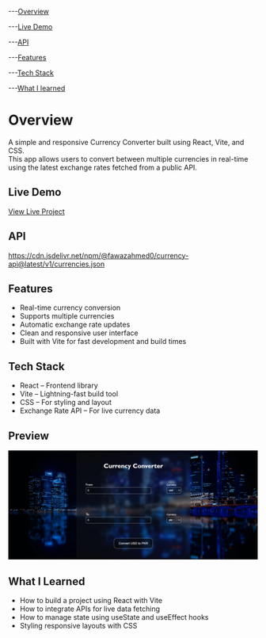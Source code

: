---[Overview](#overview)

---[Live Demo](#live-demo)

---[API](#api)

---[Features](#features)

---[Tech Stack](#tech-stack)

---[What I learned](#what-i-learned)



#  Overview

A simple and responsive Currency Converter built using React, Vite, and CSS.  
This app allows users to convert between multiple currencies in real-time using the latest exchange rates fetched from a public API.


##  Live Demo

 [View Live Project](https://your-username.github.io/your-repo-name/)


## API
https://cdn.jsdelivr.net/npm/@fawazahmed0/currency-api@latest/v1/currencies.json



##  Features

-  Real-time currency conversion  
-  Supports multiple currencies  
-  Automatic exchange rate updates  
-  Clean and responsive user interface  
-  Built with Vite for fast development and build times  



##  Tech Stack

- React – Frontend library  
- Vite – Lightning-fast build tool  
- CSS – For styling and layout  
- Exchange Rate API – For live currency data  


##  Preview

![Currency Converter Screenshot](./screenshot.PNG)

##  What I Learned

- How to build a project using React with Vite 
- How to integrate APIs for live data fetching  
- How to manage state using useState and useEffect hooks  
- Styling responsive layouts with CSS  
